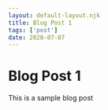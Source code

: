 ```yaml
---
layout: default-layout.njk
title: Blog Post 1
tags: ['post']
date: 2020-07-07
---
```


# Blog Post 1
This is a sample blog post
